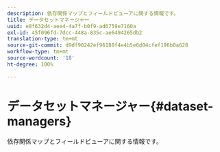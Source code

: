 ```yaml
---
description: 依存関係マップとフィールドビューアに関する情報です。
title: データセットマネージャー
uuid: e8f632d4-aee4-4a7f-b0f9-ad6759e7160a
exl-id: 45f096fd-7dcc-448a-835c-ae6494265db2
translation-type: tm+mt
source-git-commit: d9df90242ef96188f4e4b5e6d04cfef196b0a628
workflow-type: tm+mt
source-wordcount: '18'
ht-degree: 100%

---
```


# データセットマネージャー{#dataset-managers}

依存関係マップとフィールドビューアに関する情報です。
